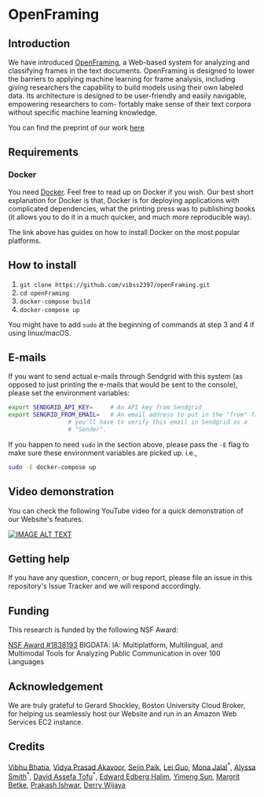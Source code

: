 # OpenFraming

## Introduction

We have introduced [OpenFraming](http://www.openframing.org), a Web-based system for analyzing and classifying frames in the text documents. OpenFraming is designed to lower the barriers to applying machine learning for frame analysis, including giving researchers the capability to build models using their own labeled data. Its architecture is designed to be user-friendly and easily navigable, empowering researchers to com- fortably make sense of their text corpora without specific machine learning knowledge.

You can find the preprint of our work [here](https://arxiv.org/pdf/2008.06974.pdf)

## Requirements

### Docker
You need [Docker](https://docs.docker.com/get-docker/). Feel free to read up on Docker if you wish.
Our best short explanation for Docker is that, Docker is for deploying applications with complicated
dependencies, what the printing press was to publishing books (it allows you to do it in a much quicker,
and much more reproducible way).

The link above has guides on how to install Docker on the most popular platforms.

## How to install

 1. `git clone https://github.com/vibss2397/openFraming.git`
 2. `cd openFraming`
 3. `docker-compose build`
 4. `docker-compose up`
 
 You might have to add `sudo` at the beginning of commands at step 3 and 4 if using linux/macOS.


## E-mails
If you want to send actual e-mails through Sendgrid with this system (as opposed to just
printing the e-mails that would be sent to the console),  please set the environment
variables:

```bash
export SENDGRID_API_KEY=     # An API key from Sendgrid
export SENGRID_FROM_EMAIL=   # An email address to put in the "from" field. Note that
			     # you'll have to verify this email in Sendgrid as a 
			     # "Sender". 
```

If you happen to need `sudo` in the section above, please pass the `-E` flag to make
sure these environment variables are picked up. i.e.,

```bash
sudo -E docker-compose up
```

## Video demonstration

You can check the following YouTube video for a quick demonstration of our Website's features.

[![IMAGE ALT TEXT](http://img.youtube.com/vi/u8SJAZ-EbgU/0.jpg)](https://www.youtube.com/watch?v=GGxcEFsaV7o)

## Getting help

If you have any question, concern, or bug report, please file an issue in this repository's Issue Tracker and we will respond accordingly.

## Funding

This research is funded by the following NSF Award:

   [NSF Award #1838193](https://www.nsf.gov/awardsearch/showAward?AWD_ID=1838193&HistoricalAwards=false) BIGDATA: IA: Multiplatform, Multilingual, and Multimodal Tools for Analyzing Public Communication in over 100 Languages
    
    
## Acknowledgement

We are truly grateful to Gerard Shockley, Boston University Cloud Broker, for helping us seamlessly host our Website and run in an Amazon Web Services EC2 instance.


## Credits

[Vibhu Bhatia](https://vibss2397.github.io), [Vidya Prasad Akavoor](https://www.linkedin.com/in/vidya-akavoor), [Sejin Paik](https://www.linkedin.com/in/sejinpaik/), [Lei Guo](https://www.leiguo.net), [Mona Jalal](http://monajalal.com)<sup>&ast;</sup>, [Alyssa Smith](https://www.linkedin.com/in/alyssa-smith-2463b7a0)<sup>&ast;</sup>, [David Assefa Tofu](https://davidatbu.github.io)<sup>&ast;</sup>, [Edward Edberg Halim](https://id.linkedin.com/in/edward-edberg-halim-241014111), [Yimeng Sun](https://www.linkedin.com/in/yimengsun0104),  [Margrit Betke](http://www.cs.bu.edu/~betke), [Prakash Ishwar](http://sites.bu.edu/pi), [Derry Wijaya](https://derrywijaya.github.io)
